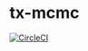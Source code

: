 # tx-mcmc
[![CircleCI](https://circleci.com/gh/Tuxonomics/tx-mcmc.svg?style=svg)](https://circleci.com/gh/Tuxonomics/tx-mcmc)
